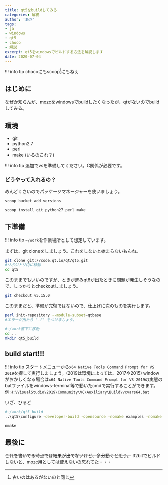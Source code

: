 ```yaml
---
title: qt5をbuildしてみる
categories: 解説
author: 'あき'
tags:
- ja
- windows
- qt5
- choco
- 解説
excerpt: qt5をwindowsでビルドする方法を解説します
date: 2020-07-04
---
```


<!-- markdownlint-disable MD033 -->

<!-- more -->

!!! info tip
    chocoにもscoop[^0]にもねぇ


[^0]: 古いのはあるがないのと同じ

<!-- toc -->

## はじめに

なぜか知らんが、mozcをwindowsでbuildしたくなったが、qtがないのでbuildしてみる。

## 環境

- git
- python2.7
- perl
- make (いるのこれ？)

!!! info tip
    追加でvsを準備してください。C関係が必要です。


### どうやって入れるの？

めんどくさいのでパッケージマネージャーを使いましょう。

``` powershell
scoop bucket add versions

scoop install git python27 perl make
```

## 下準備

!!! info tip
    ``~/work``を作業場所として想定しています。


まずは、git cloneをしましょう。これをしないと始まらないもんね。

```bash
git clone git://code.qt.io/qt/qt5.git
#リポジトリ内に移動
cd qt5
```

このままでもいいのですが、ときが進みqt6が出たときに問題が発生しそうなので、しっかりとcheckoutしましょう。

```bash
git checkout v5.15.0
```

このままだと、準備が完璧ではないので、仕上げに次のものを実行します。

```bash
perl init-repository --module-subset=qtbase
#エラーが出たら "-f" をつけましょう。

#~/work直下に移動
cd ..
mkdir qt5_build
```

## build start!!!

!!! info tip
    スタートメニューから``x64 Native Tools Command Prompt for VS 2019``を探して実行しましょう。(2019は環境によっては、2017や2015)
    windowがおかしくなる場合は``x64 Native Tools Command Prompt for VS 2019``の実態のbatファイルをwindows-terminal等で動いたcmdで実行することができます。
    例:``H:\VisualStudio\2019\Community\VC\Auxiliary\Build\vcvars64.bat``


いざ、びるど

```bash
#~/work/qt5_build
..\qt5\configure -developer-build -opensource -nomake examples -nomake tests

nmake
```

## 最後に

~~これを書いてる時点では結果が出てないけど、多分動くと思う。~~
32bitでビルドしないと、mozc用としては使えないの忘れてた・・・
